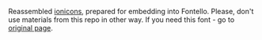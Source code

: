 Reassembled [ionicons](http://ionicons.com/), prepared for embedding into Fontello.
Please, don't use materials from this repo in other way. If you need this
font - go to [original page](https://github.com/driftyco/ionicons).

